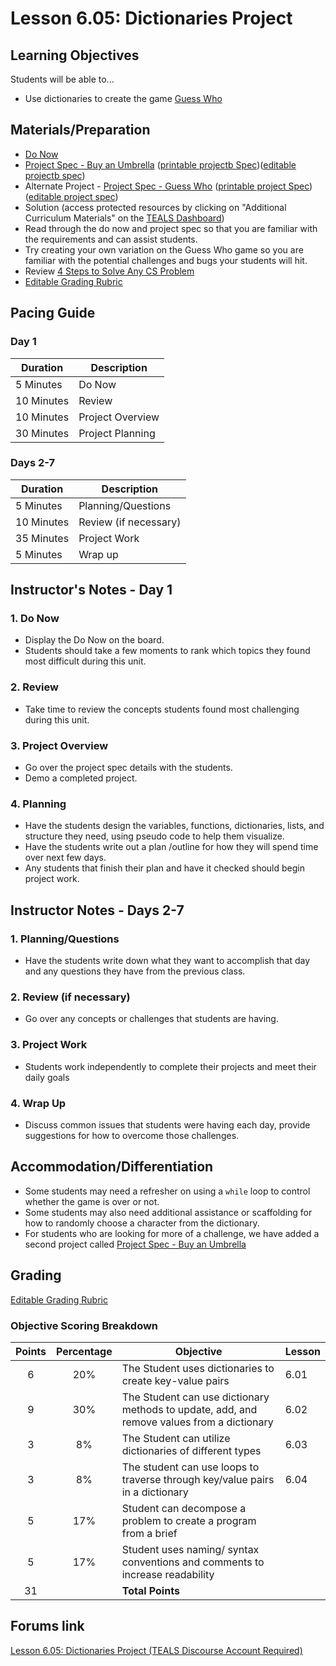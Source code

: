 # Lesson 6.05: Dictionaries Project

## Learning Objectives

Students will be able to...

* Use dictionaries to create the game [Guess Who]

## Materials/Preparation

* [Do Now]
* [Project Spec - Buy an Umbrella] ([printable projectb Spec])([editable projectb spec])
* Alternate Project - [Project Spec - Guess Who] ([printable project Spec]) ([editable project spec])
* Solution (access protected resources by clicking on "Additional Curriculum Materials" on the [TEALS Dashboard])
* Read through the do now and project spec so that you are familiar with the requirements and can assist students.
* Try creating your own variation on the Guess Who game so you are familiar with the potential challenges and bugs your students will hit.
* Review [4 Steps to Solve Any CS Problem]
* [Editable Grading Rubric](https://github.com/TEALSK12/2nd-semester-introduction-to-computer-science/raw/master/units/6_unit/05_lesson/rubric.docx)

## Pacing Guide

### Day 1

| **Duration**   | **Description** |
| ---------- | ----------- |
| 5 Minutes  | Do Now      |
| 10 Minutes | Review      |
| 10 Minutes | Project Overview        |
| 30 Minutes | Project Planning     |

### Days 2-7

|**Duration**|**Description**|
|--|--|
| 5 Minutes  | Planning/Questions      |
| 10 Minutes | Review (if necessary)      |
| 35 Minutes | Project Work        |
| 5 Minutes | Wrap up     |

## Instructor's Notes - Day 1

### 1. Do Now

* Display the Do Now on the board.
* Students should take a few moments to rank which topics they found most difficult during this unit.

### 2. Review

* Take time to review the concepts students found most challenging during this unit.

### 3. Project Overview

* Go over the project spec details with the students.
* Demo a completed project.

### 4. Planning

* Have the students design the variables, functions, dictionaries, lists, and structure they need, using pseudo code to help them visualize.
* Have the students write out a plan /outline for how they will spend time over next few days.
* Any students that finish their plan and have it checked should begin project work.

## Instructor Notes - Days 2-7

### 1. Planning/Questions

* Have the students write down what they want to accomplish that day and any questions they have from the previous class.

### 2. Review (if necessary)

* Go over any concepts or challenges that students are having.

### 3. Project Work

* Students work independently to complete their projects and meet their daily goals

### 4. **Wrap Up**

* Discuss common issues that students were having each day, provide suggestions for how to overcome those challenges.

## Accommodation/Differentiation

* Some students may need a refresher on using a `while` loop to control whether the game is over or not.
* Some students may also need additional assistance or scaffolding for how to randomly choose a character from the dictionary.
* For students who are looking for more of a challenge, we have added a second project called [Project Spec - Buy an Umbrella]

## Grading

[Editable Grading Rubric](https://github.com/TEALSK12/2nd-semester-introduction-to-computer-science/raw/master/units/6_unit/05_lesson/rubric.docx)

### Objective Scoring Breakdown

| Points | Percentage| Objective | Lesson |
| :---: | :---: | --- | --- |
|6 |20% | The Student uses dictionaries to create key-value pairs| 6.01|
|9 |30% | The Student can use dictionary methods to update, add, and remove values from a dictionary |6.02 |
|3 | 8%| The Student can utilize dictionaries of different types |6.03 |
|3 | 8%| The student can use loops to traverse through key/value pairs in a dictionary|6.04 |
|5 | 17%| Student can decompose a problem to create a program from a brief ||
|5 | 17%| Student uses naming/ syntax conventions and comments to increase readability| |
|31| | **Total Points** | |

## Forums link

[Lesson 6.05: Dictionaries Project (TEALS Discourse Account Required)](https://forums.tealsk12.org/c/2nd-semester-unit-6-dictionaries/lesson-6-05-guess-who)

[Do Now]: do_now.md
[Project Spec - Guess Who]: project.md
[Project Spec - Buy an Umbrella]: projectb.md
[TEALS Dashboard]:http:/www.tealsk12.org/dashboard

[Guess Who]:https://en.wikipedia.org/wiki/Guess_Who%3F
[4 Steps to Solve Any CS Problem]:https://github.com/TEALS-IntroCS/2nd-semester-introduction-to-computer-science-principles/raw/master/units/4%20Steps%20to%20Solve%20Any%20CS%20Problem.pdf
[printable project Spec]: https://github.com/TEALSK12/2nd-semester-introduction-to-computer-science/raw/master/units/6_unit/05_lesson/project.pdf
[editable project spec]: https://github.com/TEALSK12/2nd-semester-introduction-to-computer-science/raw/master/units/6_unit/05_lesson/project.docx
[printable projectb Spec]: https://github.com/TEALSK12/2nd-semester-introduction-to-computer-science/raw/master/units/6_unit/05_lesson/projectb.pdf
[editable projectb spec]: https://github.com/TEALSK12/2nd-semester-introduction-to-computer-science/raw/master/units/6_unit/05_lesson/projectb.docx

